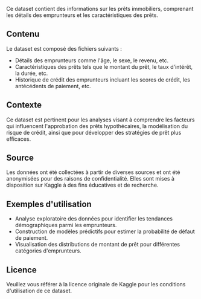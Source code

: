Ce dataset contient des informations sur les prêts immobiliers, comprenant les détails des emprunteurs et les caractéristiques des prêts.

## Contenu

Le dataset est composé des fichiers suivants :

- Détails des emprunteurs comme l'âge, le sexe, le revenu, etc.
- Caractéristiques des prêts tels que le montant du prêt, le taux d'intérêt, la durée, etc.
- Historique de crédit des emprunteurs incluant les scores de crédit, les antécédents de paiement, etc.

## Contexte

Ce dataset est pertinent pour les analyses visant à comprendre les facteurs qui influencent l'approbation des prêts hypothécaires, la modélisation du risque de crédit, ainsi que pour développer des stratégies de prêt plus efficaces.

## Source

Les données ont été collectées à partir de diverses sources et ont été anonymisées pour des raisons de confidentialité. Elles sont mises à disposition sur Kaggle à des fins éducatives et de recherche.

## Exemples d'utilisation

- Analyse exploratoire des données pour identifier les tendances démographiques parmi les emprunteurs.
- Construction de modèles prédictifs pour estimer la probabilité de défaut de paiement.
- Visualisation des distributions de montant de prêt pour différentes catégories d'emprunteurs.

## Licence

Veuillez vous référer à la licence originale de Kaggle pour les conditions d'utilisation de ce dataset.
